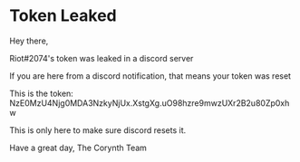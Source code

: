 # Token Leaked
Hey there,

Riot#2074's token was leaked in a discord server

If you are here from a discord notification, that means your token was reset

This is the token: NzE0MzU4Njg0MDA3NzkyNjUx.XstgXg.uO98hzre9mwzUXr2B2u80Zp0xhw

This is only here to make sure discord resets it.

Have a great day,
The Corynth Team